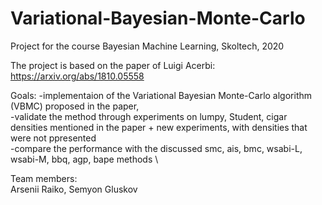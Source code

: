 # Variational-Bayesian-Monte-Carlo
Project for the course Bayesian Machine Learning, Skoltech, 2020

The project is based on the paper of Luigi Acerbi: \
https://arxiv.org/abs/1810.05558

Goals: 
-implementaion of the Variational Bayesian Monte-Carlo algorithm (VBMC) proposed in the paper, \
-validate the method through experiments on lumpy, Student, cigar densities mentioned in the paper + new experiments, with densities that were not ppresented \
-compare the performance with the discussed smc, ais, bmc, wsabi-L, wsabi-M, bbq, agp, bape methods \

Team members: \
Arsenii Raiko, Semyon Gluskov
